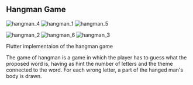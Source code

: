 ## **Hangman Game**

![hangman_4](https://github.com/Bowineo/hangman_game_flutter/assets/46724595/7f5f6e29-9a33-4e29-9ade-188bf496464a)
![hangman_1](https://github.com/Bowineo/hangman_game_flutter/assets/46724595/8051452b-6dc7-4dce-9070-d0e3cc65ab2b)
![hangman_5](https://github.com/Bowineo/hangman_game_flutter/assets/46724595/e0452268-b8c9-4f48-b4ee-400b9bfe9d9a)

![hangman_2](https://github.com/Bowineo/hangman_game_flutter/assets/46724595/5a913553-14b1-4ef2-80bc-fbba2b3bd6d8)
![hangman_6](https://github.com/Bowineo/hangman_game_flutter/assets/46724595/cfb27f67-bc99-4562-b28a-98b90aa2ecb2)
![hangman_3](https://github.com/Bowineo/hangman_game_flutter/assets/46724595/b1214102-0d68-44cb-96c3-0ff059440da1)


Flutter implementaion of the hangman game

The game of hangman is a game in which the player has to guess what the proposed word is, having as hint the number of letters and the theme connected to the word. For each wrong letter, a part of the hanged man's body is drawn.
